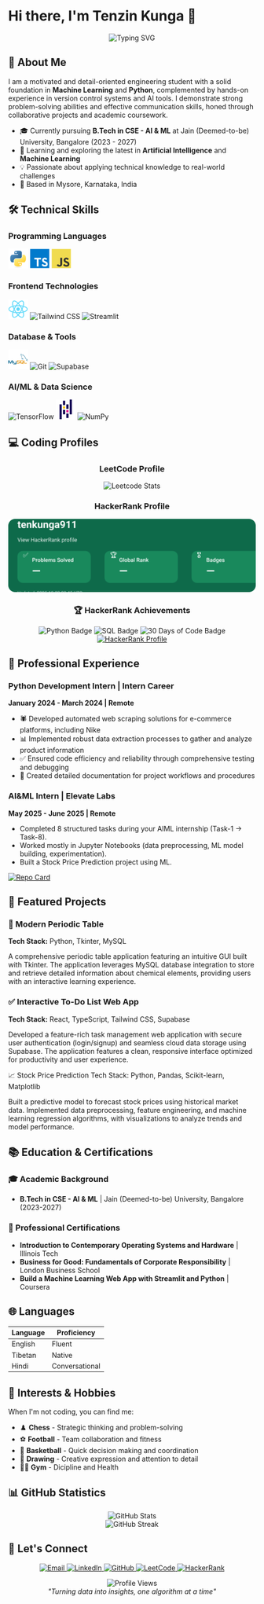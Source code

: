 # Hi there, I'm Tenzin Kunga 👋

<div align="center">
  <img src="https://readme-typing-svg.herokuapp.com?font=Fira+Code&pause=1000&color=2196F3&center=true&vCenter=true&width=435&lines=AI+%26+ML+Engineer;Python+Developer;Machine+Learning+Enthusiast;Problem+Solver" alt="Typing SVG" />
</div>

## 🚀 About Me

I am a motivated and detail-oriented engineering student with a solid foundation in **Machine Learning** and **Python**, complemented by hands-on experience in version control systems and AI tools. I demonstrate strong problem-solving abilities and effective communication skills, honed through collaborative projects and academic coursework.

- 🎓 Currently pursuing **B.Tech in CSE - AI & ML** at Jain (Deemed-to-be) University, Bangalore (2023 - 2027)
- 🌱 Learning and exploring the latest in **Artificial Intelligence** and **Machine Learning**
- 💡 Passionate about applying technical knowledge to real-world challenges
- 📍 Based in Mysore, Karnataka, India

## 🛠️ Technical Skills

### Programming Languages
<p align="left">
  <img src="https://raw.githubusercontent.com/devicons/devicon/master/icons/python/python-original.svg" alt="Python" width="40" height="40"/>
  <img src="https://raw.githubusercontent.com/devicons/devicon/master/icons/typescript/typescript-original.svg" alt="TypeScript" width="40" height="40"/>
  <img src="https://raw.githubusercontent.com/devicons/devicon/master/icons/javascript/javascript-original.svg" alt="JavaScript" width="40" height="40"/>
</p>

### Frontend Technologies
<p align="left">
  <img src="https://raw.githubusercontent.com/devicons/devicon/master/icons/react/react-original.svg" alt="React" width="40" height="40"/>
  <img src="https://www.vectorlogo.zone/logos/tailwindcss/tailwindcss-icon.svg" alt="Tailwind CSS" width="40" height="40"/>
  <img src="https://streamlit.io/images/brand/streamlit-mark-color.png" alt="Streamlit" width="40" height="40"/>
</p>

### Database & Tools
<p align="left">
  <img src="https://raw.githubusercontent.com/devicons/devicon/master/icons/mysql/mysql-original-wordmark.svg" alt="MySQL" width="40" height="40"/>
  <img src="https://www.vectorlogo.zone/logos/git-scm/git-scm-icon.svg" alt="Git" width="40" height="40"/>
  <img src="https://www.vectorlogo.zone/logos/supabase/supabase-icon.svg" alt="Supabase" width="40" height="40"/>
</p>

### AI/ML & Data Science
<p align="left">
  <img src="https://www.vectorlogo.zone/logos/tensorflow/tensorflow-icon.svg" alt="TensorFlow" width="40" height="40"/>
  <img src="https://raw.githubusercontent.com/devicons/devicon/2ae2a900d2f041da66e950e4d48052658d850630/icons/pandas/pandas-original.svg" alt="Pandas" width="40" height="40"/>
  <img src="https://www.vectorlogo.zone/logos/numpy/numpy-icon.svg" alt="NumPy" width="40" height="40"/>
</p>

## 💻 Coding Profiles

<div align="center">

### LeetCode Profile
![Leetcode Stats](https://leetcard.jacoblin.cool/tenkunga911?ext=heatmap)

### HackerRank Profile
![HackerRank stats](https://raw.githubusercontent.com/tampered-sin/profile-cards/main/assets/hackerrank_card.svg)

### 🏆 HackerRank Achievements

<picture>
  <source media="(prefers-color-scheme: dark)" srcset="https://img.shields.io/badge/Python-5★-306998?style=for-the-badge&logo=python&logoColor=FFD43B">
  <source media="(prefers-color-scheme: light)" srcset="https://img.shields.io/badge/Python-5★-306998?style=for-the-badge&logo=python&logoColor=FFD43B">
  <img alt="Python Badge" src="https://img.shields.io/badge/Python-5★-306998?style=for-the-badge&logo=python&logoColor=FFD43B">
</picture>

<picture>
  <source media="(prefers-color-scheme: dark)" srcset="https://img.shields.io/badge/SQL-2★-336791?style=for-the-badge&logo=mysql&logoColor=white">
  <source media="(prefers-color-scheme: light)" srcset="https://img.shields.io/badge/SQL-2★-336791?style=for-the-badge&logo=mysql&logoColor=white">
  <img alt="SQL Badge" src="https://img.shields.io/badge/SQL-2★-336791?style=for-the-badge&logo=mysql&logoColor=white">
</picture>

<picture>
  <source media="(prefers-color-scheme: dark)" srcset="https://img.shields.io/badge/30%20Days%20of%20Code-2★-FF6B35?style=for-the-badge&logo=hackerrank&logoColor=white">
  <source media="(prefers-color-scheme: light)" srcset="https://img.shields.io/badge/30%20Days%20of%20Code-2★-FF6B35?style=for-the-badge&logo=hackerrank&logoColor=white">
  <img alt="30 Days of Code Badge" src="https://img.shields.io/badge/30%20Days%20of%20Code-2★-FF6B35?style=for-the-badge&logo=hackerrank&logoColor=white">
</picture>

<br>

<a href="https://hackerrank.com/profile/tenkunga911">
  <picture>
    <source media="(prefers-color-scheme: dark)" srcset="https://img.shields.io/badge/-Visit%20My%20Profile-00EA64?style=for-the-badge&logo=HackerRank&logoColor=white">
    <source media="(prefers-color-scheme: light)" srcset="https://img.shields.io/badge/-Visit%20My%20Profile-00EA64?style=for-the-badge&logo=HackerRank&logoColor=white">
    <img alt="HackerRank Profile" src="https://img.shields.io/badge/-Visit%20My%20Profile-00EA64?style=for-the-badge&logo=HackerRank&logoColor=white">
  </picture>
</a>

</div>

## 💼 Professional Experience

### Python Development Intern | Intern Career
**January 2024 - March 2024 | Remote**

- 🕷️ Developed automated web scraping solutions for e-commerce platforms, including Nike
- 📊 Implemented robust data extraction processes to gather and analyze product information
- ✅ Ensured code efficiency and reliability through comprehensive testing and debugging
- 📝 Created detailed documentation for project workflows and procedures

### AI&ML Intern | Elevate Labs
**May 2025 - June 2025 | Remote**

- Completed 8 structured tasks during your AIML internship (Task-1 → Task-8).
- Worked mostly in Jupyter Notebooks (data preprocessing, ML model building, experimentation).
- Built a Stock Price Prediction project using ML.

[![Repo Card](https://github-readme-stats.vercel.app/api/pin/?username=tampered-sin&repo=Elevate-Labs-Tasks)](https://github.com/tampered-sin/Elevate-Labs-Tasks)

## 🎯 Featured Projects

### 🧪 Modern Periodic Table
**Tech Stack:** Python, Tkinter, MySQL

A comprehensive periodic table application featuring an intuitive GUI built with Tkinter. The application leverages MySQL database integration to store and retrieve detailed information about chemical elements, providing users with an interactive learning experience.

### ✅ Interactive To-Do List Web App
**Tech Stack:** React, TypeScript, Tailwind CSS, Supabase

Developed a feature-rich task management web application with secure user authentication (login/signup) and seamless cloud data storage using Supabase. The application features a clean, responsive interface optimized for productivity and user experience.

📈 Stock Price Prediction
Tech Stack: Python, Pandas, Scikit-learn, Matplotlib

Built a predictive model to forecast stock prices using historical market data. Implemented data preprocessing, feature engineering, and machine learning regression algorithms, with visualizations to analyze trends and model performance.

## 📚 Education & Certifications

### 🎓 Academic Background
- **B.Tech in CSE - AI & ML** | Jain (Deemed-to-be) University, Bangalore (2023-2027)

### 📜 Professional Certifications
- **Introduction to Contemporary Operating Systems and Hardware** | Illinois Tech
- **Business for Good: Fundamentals of Corporate Responsibility** | London Business School
- **Build a Machine Learning Web App with Streamlit and Python** | Coursera

## 🌐 Languages

| Language | Proficiency |
|----------|-------------|
| English  | Fluent      |
| Tibetan  | Native      |
| Hindi    | Conversational |

## 🎨 Interests & Hobbies

When I'm not coding, you can find me:

- ♟️ **Chess** - Strategic thinking and problem-solving
- ⚽ **Football** - Team collaboration and fitness
- 🏀 **Basketball** - Quick decision making and coordination
- 🎨 **Drawing** - Creative expression and attention to detail
- 🏋️‍♂️ **Gym** - Dicipline and Health

## 📊 GitHub Statistics

<div align="center">
  <img src="https://github-readme-stats.vercel.app/api?username=tampered-sin&show_icons=true&theme=tokyonight&hide_border=true&count_private=true" alt="GitHub Stats" />
</div>

<div align="center">
  <img src="https://github-readme-streak-stats.herokuapp.com/?user=tampered-sin&theme=tokyonight&hide_border=true" alt="GitHub Streak" />
</div>

## 🤝 Let's Connect

<p align="center">
  <a href="mailto:tenkunga911@gmail.com">
    <img src="https://img.shields.io/badge/Email-D14836?style=for-the-badge&logo=gmail&logoColor=white" alt="Email"/>
  </a>
  <a href="https://linkedin.com/in/kungatenzin">
    <img src="https://img.shields.io/badge/LinkedIn-0077B5?style=for-the-badge&logo=linkedin&logoColor=white" alt="LinkedIn"/>
  </a>
  <a href="https://github.com/tampered-sin">
    <img src="https://img.shields.io/badge/GitHub-100000?style=for-the-badge&logo=github&logoColor=white" alt="GitHub"/>
  </a>
  <a href="https://leetcode.com/u/tenkunga911">
    <img src="https://img.shields.io/badge/LeetCode-FFA116?style=for-the-badge&logo=LeetCode&logoColor=black" alt="LeetCode"/>
  </a>
  <a href="https://www.hackerrank.com/profile/tenkunga911">
    <img src="https://img.shields.io/badge/HackerRank-2EC866?style=for-the-badge&logo=HackerRank&logoColor=white" alt="HackerRank"/>
  </a>
</p>

<div align="center">
  <img src="https://komarev.com/ghpvc/?username=tampered-sin&color=blue&style=flat-square" alt="Profile Views"/>
</div>

<div align="center">
  <i>"Turning data into insights, one algorithm at a time"</i>
</div>
